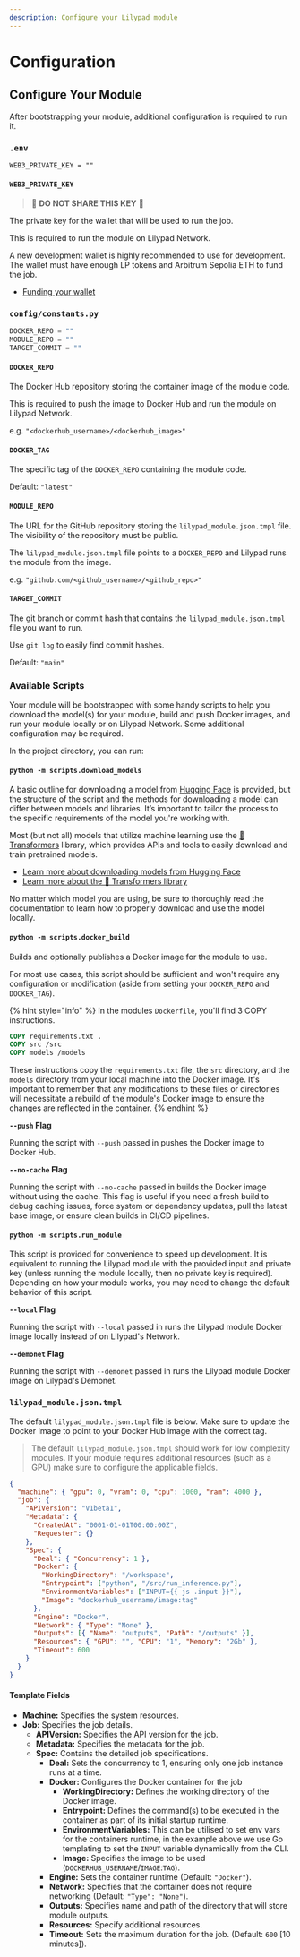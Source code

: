 ```yaml
---
description: Configure your Lilypad module
---
```


# Configuration

## Configure Your Module

After bootstrapping your module, additional configuration is required to run it.

### `.env`

```
WEB3_PRIVATE_KEY = ""
```

#### `WEB3_PRIVATE_KEY`

> 🚨 **DO NOT SHARE THIS KEY** 🚨

The private key for the wallet that will be used to run the job.

This is required to run the module on Lilypad Network.

A new development wallet is highly recommended to use for development. The wallet must have enough LP tokens and Arbitrum Sepolia ETH to fund the job.

* [Funding your wallet](https://docs.lilypad.tech/lilypad/lilypad-testnet/quick-start/funding-your-wallet-from-faucet)

### `config/constants.py`

```python
DOCKER_REPO = ""
MODULE_REPO = ""
TARGET_COMMIT = ""
```

#### `DOCKER_REPO`

The Docker Hub repository storing the container image of the module code.

This is required to push the image to Docker Hub and run the module on Lilypad Network.

e.g. `"<dockerhub_username>/<dockerhub_image>"`

#### `DOCKER_TAG`

The specific tag of the `DOCKER_REPO` containing the module code.

Default: `"latest"`

#### `MODULE_REPO`

The URL for the GitHub repository storing the `lilypad_module.json.tmpl` file. The visibility of the repository must be public.

The `lilypad_module.json.tmpl` file points to a `DOCKER_REPO` and Lilypad runs the module from the image.

e.g. `"github.com/<github_username>/<github_repo>"`

#### `TARGET_COMMIT`

The git branch or commit hash that contains the `lilypad_module.json.tmpl` file you want to run.

Use `git log` to easily find commit hashes.

Default: `"main"`

### Available Scripts

Your module will be bootstrapped with some handy scripts to help you download the model(s) for your module, build and push Docker images, and run your module locally or on Lilypad Network. Some additional configuration may be required.

In the project directory, you can run:

#### `python -m scripts.download_models`

A basic outline for downloading a model from [Hugging Face](https://huggingface.co/) is provided, but the structure of the script and the methods for downloading a model can differ between models and libraries. It’s important to tailor the process to the specific requirements of the model you're working with.

Most (but not all) models that utilize machine learning use the [🤗 Transformers](https://huggingface.co/docs/transformers/index) library, which provides APIs and tools to easily download and train pretrained models.

* [Learn more about downloading models from Hugging Face](https://huggingface.co/docs/hub/en/models-downloading)
* [Learn more about the 🤗 Transformers library](https://huggingface.co/docs/hub/en/transformers)

No matter which model you are using, be sure to thoroughly read the documentation to learn how to properly download and use the model locally.

#### `python -m scripts.docker_build`

Builds and optionally publishes a Docker image for the module to use.

For most use cases, this script should be sufficient and won't require any configuration or modification (aside from setting your `DOCKER_REPO` and `DOCKER_TAG`).

{% hint style="info" %}
In the modules `Dockerfile`, you'll find 3 COPY instructions.

```dockerfile
COPY requirements.txt .
COPY src /src
COPY models /models
```

These instructions copy the `requirements.txt` file, the `src` directory, and the `models` directory from your local machine into the Docker image. It's important to remember that any modifications to these files or directories will necessitate a rebuild of the module's Docker image to ensure the changes are reflected in the container.
{% endhint %}

**`--push` Flag**

Running the script with `--push` passed in pushes the Docker image to Docker Hub.

**`--no-cache` Flag**

Running the script with `--no-cache` passed in builds the Docker image without using the cache. This flag is useful if you need a fresh build to debug caching issues, force system or dependency updates, pull the latest base image, or ensure clean builds in CI/CD pipelines.

#### `python -m scripts.run_module`

This script is provided for convenience to speed up development. It is equivalent to running the Lilypad module with the provided input and private key (unless running the module locally, then no private key is required). Depending on how your module works, you may need to change the default behavior of this script.

**`--local` Flag**

Running the script with `--local` passed in runs the Lilypad module Docker image locally instead of on Lilypad's Network.

**`--demonet` Flag**

Running the script with `--demonet` passed in runs the Lilypad module Docker image on Lilypad's Demonet.

### `lilypad_module.json.tmpl`

The default `lilypad_module.json.tmpl` file is below. Make sure to update the Docker Image to point to your Docker Hub image with the correct tag.

> The default `lilypad_module.json.tmpl` should work for low complexity modules. If your module requires additional resources (such as a GPU) make sure to configure the applicable fields.

```json
{
  "machine": { "gpu": 0, "vram": 0, "cpu": 1000, "ram": 4000 },
  "job": {
    "APIVersion": "V1beta1",
    "Metadata": {
      "CreatedAt": "0001-01-01T00:00:00Z",
      "Requester": {}
    },
    "Spec": {
      "Deal": { "Concurrency": 1 },
      "Docker": {
        "WorkingDirectory": "/workspace",
        "Entrypoint": ["python", "/src/run_inference.py"],
        "EnvironmentVariables": ["INPUT={{ js .input }}"],
        "Image": "dockerhub_username/image:tag"
      },
      "Engine": "Docker",
      "Network": { "Type": "None" },
      "Outputs": [{ "Name": "outputs", "Path": "/outputs" }],
      "Resources": { "GPU": "", "CPU": "1", "Memory": "2Gb" },
      "Timeout": 600
    }
  }
}
```

#### Template Fields

* **Machine:** Specifies the system resources.
* **Job:** Specifies the job details.
  * **APIVersion:** Specifies the API version for the job.
  * **Metadata:** Specifies the metadata for the job.
  * **Spec:** Contains the detailed job specifications.
    * **Deal:** Sets the concurrency to 1, ensuring only one job instance runs at a time.
    * **Docker:** Configures the Docker container for the job
      * **WorkingDirectory:** Defines the working directory of the Docker image.
      * **Entrypoint:** Defines the command(s) to be executed in the container as part of its initial startup runtime.
      * **EnvironmentVariables:** This can be utilised to set env vars for the containers runtime, in the example above we use Go templating to set the `INPUT` variable dynamically from the CLI.
      * **Image:** Specifies the image to be used (`DOCKERHUB_USERNAME`/`IMAGE`:`TAG`).
    * **Engine:** Sets the container runtime (Default: `"Docker"`).
    * **Network:** Specifies that the container does not require networking (Default: `"Type": "None"`).
    * **Outputs:** Specifies name and path of the directory that will store module outputs.
    * **Resources:** Specify additional resources.
    * **Timeout:** Sets the maximum duration for the job. (Default: `600` \[10 minutes]).
